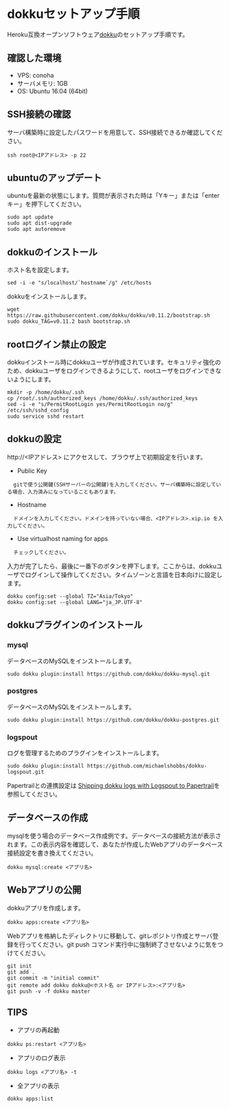 # dokkuセットアップ手順
Heroku互換オープンソフトウェア[dokku](https://github.com/dokku/dokku)のセットアップ手順です。

## 確認した環境
  - VPS: conoha
  - サーバメモリ: 1GB
  - OS: Ubuntu 16.04 (64bit)

## SSH接続の確認
サーバ構築時に設定したパスワードを用意して、SSH接続できるか確認してください。
```shell
ssh root@<IPアドレス> -p 22
```

## ubuntuのアップデート
ubuntuを最新の状態にします。質問が表示された時は「Yキー」または「enterキー」を押下してください。
```shell
sudo apt update
sudo apt dist-upgrade
sudo apt autoremove
```

## dokkuのインストール
ホスト名を設定します。
```shell
sed -i -e "s/localhost/`hostname`/g" /etc/hosts
```

dokkuをインストールします。
```shell
wget https://raw.githubusercontent.com/dokku/dokku/v0.11.2/bootstrap.sh
sudo dokku_TAG=v0.11.2 bash bootstrap.sh
```

## rootログイン禁止の設定
dokkuインストール時にdokkuユーザが作成されています。セキュリティ強化のため、dokkuユーザをログインできるようにして、rootユーザをログインできないようにします。
```shell
mkdir -p /home/dokku/.ssh
cp /root/.ssh/authorized_keys /home/dokku/.ssh/authorized_keys
sed -i -e "s/PermitRootLogin yes/PermitRootLogin no/g" /etc/ssh/sshd_config
sudo service sshd restart
```

## dokkuの設定
http://<IPアドレス> にアクセスして、ブラウザ上で初期設定を行います。

  - Public Key
```shell
  gitで使う公開鍵(SSHサーバーの公開鍵)を入力してください。サーバ構築時に設定している場合、入力済みになっていることもあります。
```

  - Hostname
```shell
  ドメインを入力してください。ドメインを持っていない場合、<IPアドレス>.xip.io を入力してください。
```

  - Use virtualhost naming for apps
```shell
  チェックしてください。
```

入力が完了したら、最後に一番下のボタンを押下します。ここからは、dokkuユーザでログインして操作してください。タイムゾーンと言語を日本向けに設定します。

```shell
dokku config:set --global TZ="Asia/Tokyo"
dokku config:set --global LANG="ja_JP.UTF-8"
```

## dokkuプラグインのインストール

### mysql
データベースのMySQLをインストールします。

```shell
sudo dokku plugin:install https://github.com/dokku/dokku-mysql.git
```

### postgres
データベースのMySQLをインストールします。

```shell
sudo dokku plugin:install https://github.com/dokku/dokku-postgres.git
```

### logspout
ログを管理するためのプラグインをインストールします。

```shell
sudo dokku plugin:install https://github.com/michaelshobbs/dokku-logspout.git
```

Papertrailとの連携設定は
[Shipping dokku logs with Logspout to Papertrail](https://ashleyconnor.co.uk/2016/10/23/shipping-dokku-logs-with-logspout-to-papertrail.html)を参照してください。

## データベースの作成
mysqlを使う場合のデータベース作成例です。データベースの接続方法が表示されます。この表示内容を確認して、あなたが作成したWebアプリのデータベース接続設定を書き換えてください。

```shell
dokku mysql:create <アプリ名>
```

## Webアプリの公開
dokkuアプリを作成します。
```shell
dokku apps:create <アプリ名>
```

Webアプリを格納したディレクトリに移動して、gitレポジトリ作成とサーバ登録を行ってください。git push コマンド実行中に強制終了させないように気をつけてください。

```shell
git init
git add .
git commit -m "initial commit"
git remote add dokku dokku@<ホスト名 or IPアドレス>:<アプリ名>
git push -v -f dokku master
```

## TIPS
- アプリの再起動
```shell
dokku ps:restart <アプリ名>
```

- アプリのログ表示　
```shell
dokku logs <アプリ名> -t
```

- 全アプリの表示
```shell
dokku apps:list
```
